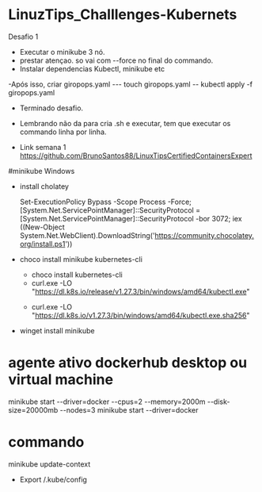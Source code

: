 # LinuzTips_Challlenges-Kubernets
Desafio 1
- Executar o minikube 3 nó.
- prestar atençao. so vai com  --force no final do commando.
- Instalar dependencias Kubectl, minikube etc

-Após isso, criar giropops.yaml --- touch giropops.yaml
 -- kubectl apply -f giropops.yaml
 
- Terminado desafio.

* Lembrando não da para cria .sh e executar, tem que executar os commando linha por linha.

* Link semana 1 https://github.com/BrunoSantos88/LinuxTipsCertifiedContainersExpert


#minikube Windows
- install cholatey </p>
Set-ExecutionPolicy Bypass -Scope Process -Force; [System.Net.ServicePointManager]::SecurityProtocol = [System.Net.ServicePointManager]::SecurityProtocol -bor 3072; iex ((New-Object System.Net.WebClient).DownloadString('https://community.chocolatey.org/install.ps1'))
  
- choco install minikube kubernetes-cli </p>
  - choco install kubernetes-cli
  - curl.exe -LO "https://dl.k8s.io/release/v1.27.3/bin/windows/amd64/kubectl.exe" </p>
  - curl.exe -LO "https://dl.k8s.io/v1.27.3/bin/windows/amd64/kubectl.exe.sha256" </p>
- winget install minikube

# agente ativo dockerhub desktop ou virtual machine
minikube start --driver=docker --cpus=2 --memory=2000m --disk-size=20000mb --nodes=3
minikube start --driver=docker

# commando
minikube update-context
- Export /.kube/config

